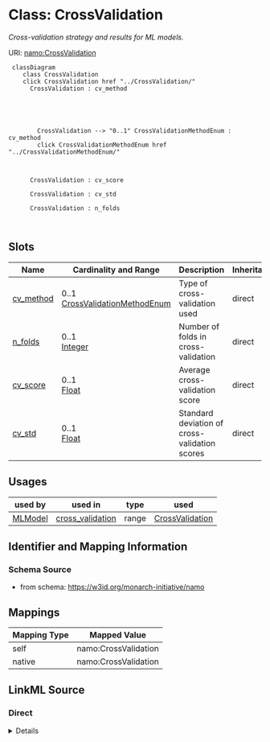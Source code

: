 

# Class: CrossValidation 


_Cross-validation strategy and results for ML models._





URI: [namo:CrossValidation](https://w3id.org/monarch-initiative/namo/CrossValidation)





```mermaid
 classDiagram
    class CrossValidation
    click CrossValidation href "../CrossValidation/"
      CrossValidation : cv_method
        
          
    
        
        
        CrossValidation --> "0..1" CrossValidationMethodEnum : cv_method
        click CrossValidationMethodEnum href "../CrossValidationMethodEnum/"
    

        
      CrossValidation : cv_score
        
      CrossValidation : cv_std
        
      CrossValidation : n_folds
        
      
```




<!-- no inheritance hierarchy -->


## Slots

| Name | Cardinality and Range | Description | Inheritance |
| ---  | --- | --- | --- |
| [cv_method](cv_method.md) | 0..1 <br/> [CrossValidationMethodEnum](CrossValidationMethodEnum.md) | Type of cross-validation used | direct |
| [n_folds](n_folds.md) | 0..1 <br/> [Integer](Integer.md) | Number of folds in cross-validation | direct |
| [cv_score](cv_score.md) | 0..1 <br/> [Float](Float.md) | Average cross-validation score | direct |
| [cv_std](cv_std.md) | 0..1 <br/> [Float](Float.md) | Standard deviation of cross-validation scores | direct |





## Usages

| used by | used in | type | used |
| ---  | --- | --- | --- |
| [MLModel](MLModel.md) | [cross_validation](cross_validation.md) | range | [CrossValidation](CrossValidation.md) |







## Identifier and Mapping Information






### Schema Source


* from schema: https://w3id.org/monarch-initiative/namo




## Mappings

| Mapping Type | Mapped Value |
| ---  | ---  |
| self | namo:CrossValidation |
| native | namo:CrossValidation |






## LinkML Source

<!-- TODO: investigate https://stackoverflow.com/questions/37606292/how-to-create-tabbed-code-blocks-in-mkdocs-or-sphinx -->

### Direct

<details>
```yaml
name: CrossValidation
description: Cross-validation strategy and results for ML models.
from_schema: https://w3id.org/monarch-initiative/namo
attributes:
  cv_method:
    name: cv_method
    description: Type of cross-validation used
    from_schema: https://w3id.org/monarch-initiative/namo
    rank: 1000
    domain_of:
    - CrossValidation
    range: CrossValidationMethodEnum
  n_folds:
    name: n_folds
    description: Number of folds in cross-validation
    from_schema: https://w3id.org/monarch-initiative/namo
    rank: 1000
    domain_of:
    - CrossValidation
    range: integer
  cv_score:
    name: cv_score
    description: Average cross-validation score
    from_schema: https://w3id.org/monarch-initiative/namo
    rank: 1000
    domain_of:
    - CrossValidation
    range: float
  cv_std:
    name: cv_std
    description: Standard deviation of cross-validation scores
    from_schema: https://w3id.org/monarch-initiative/namo
    rank: 1000
    domain_of:
    - CrossValidation
    range: float

```
</details>

### Induced

<details>
```yaml
name: CrossValidation
description: Cross-validation strategy and results for ML models.
from_schema: https://w3id.org/monarch-initiative/namo
attributes:
  cv_method:
    name: cv_method
    description: Type of cross-validation used
    from_schema: https://w3id.org/monarch-initiative/namo
    rank: 1000
    alias: cv_method
    owner: CrossValidation
    domain_of:
    - CrossValidation
    range: CrossValidationMethodEnum
  n_folds:
    name: n_folds
    description: Number of folds in cross-validation
    from_schema: https://w3id.org/monarch-initiative/namo
    rank: 1000
    alias: n_folds
    owner: CrossValidation
    domain_of:
    - CrossValidation
    range: integer
  cv_score:
    name: cv_score
    description: Average cross-validation score
    from_schema: https://w3id.org/monarch-initiative/namo
    rank: 1000
    alias: cv_score
    owner: CrossValidation
    domain_of:
    - CrossValidation
    range: float
  cv_std:
    name: cv_std
    description: Standard deviation of cross-validation scores
    from_schema: https://w3id.org/monarch-initiative/namo
    rank: 1000
    alias: cv_std
    owner: CrossValidation
    domain_of:
    - CrossValidation
    range: float

```
</details>